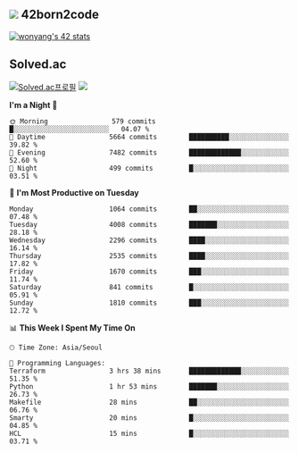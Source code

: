 
## <img src="https://img.shields.io/badge/-000000?style=flat&logo=42&logoColor=white"> 42born2code
<!--[![wonyang's 42 stats](https://badge42.vercel.app/api/v2/cl5nhe5b6007809kydha7ht42/stats?cursusId=21&coalitionId=88)](https://profile.intra.42.fr/users/wonyang)-->

[![wonyang's 42 stats](https://badge.mediaplus.ma/starryblue/wonyang?1337Badge=off&UM6P=off)](https://github.com/oakoudad/badge42)

## Solved.ac
[![Solved.ac프로필](http://mazassumnida.wtf/api/v2/generate_badge?boj=bennyws)](https://solved.ac/bennyws)
<a href="https://solved.ac/bennyws"><img src="http://mazandi.herokuapp.com/api?handle=bennyws&theme=cold"/></a>

<!--START_SECTION:waka-->
**I'm a Night 🦉** 

```text
🌞 Morning                579 commits         █░░░░░░░░░░░░░░░░░░░░░░░░   04.07 % 
🌆 Daytime                5664 commits        ██████████░░░░░░░░░░░░░░░   39.82 % 
🌃 Evening                7482 commits        █████████████░░░░░░░░░░░░   52.60 % 
🌙 Night                  499 commits         █░░░░░░░░░░░░░░░░░░░░░░░░   03.51 % 
```
📅 **I'm Most Productive on Tuesday** 

```text
Monday                   1064 commits        ██░░░░░░░░░░░░░░░░░░░░░░░   07.48 % 
Tuesday                  4008 commits        ███████░░░░░░░░░░░░░░░░░░   28.18 % 
Wednesday                2296 commits        ████░░░░░░░░░░░░░░░░░░░░░   16.14 % 
Thursday                 2535 commits        ████░░░░░░░░░░░░░░░░░░░░░   17.82 % 
Friday                   1670 commits        ███░░░░░░░░░░░░░░░░░░░░░░   11.74 % 
Saturday                 841 commits         █░░░░░░░░░░░░░░░░░░░░░░░░   05.91 % 
Sunday                   1810 commits        ███░░░░░░░░░░░░░░░░░░░░░░   12.72 % 
```


📊 **This Week I Spent My Time On** 

```text
🕑︎ Time Zone: Asia/Seoul

💬 Programming Languages: 
Terraform                3 hrs 38 mins       █████████████░░░░░░░░░░░░   51.35 % 
Python                   1 hr 53 mins        ███████░░░░░░░░░░░░░░░░░░   26.73 % 
Makefile                 28 mins             ██░░░░░░░░░░░░░░░░░░░░░░░   06.76 % 
Smarty                   20 mins             █░░░░░░░░░░░░░░░░░░░░░░░░   04.85 % 
HCL                      15 mins             █░░░░░░░░░░░░░░░░░░░░░░░░   03.71 % 
```


<!--END_SECTION:waka-->
